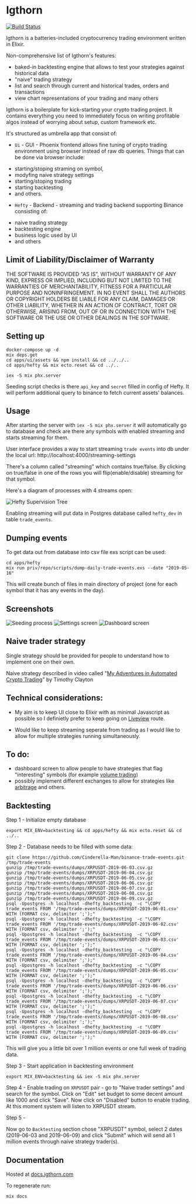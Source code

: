 # Igthorn

[![Build Status](https://travis-ci.com/HedonSoftware/Igthorn.svg?branch=0.0.3)](https://travis-ci.com/HedonSoftware/Igthorn)

Igthorn is a batteries-included cryptocurrency trading environment written in Elixir.

Non-comprehensive list of Igthorn's features:
- baked-in backtesting engine that allows to test your strategies against historical data
- "naive" trading strategy
- list and search through current and historical trades, orders and transactions
- view chart representations of your trading
and many others

Igthorn is a boilerplate for kick-starting your crypto trading project. It contains everything you
need to immediately focus on writing profitable algos instead of worrying about setup, custom framework etc.

It's structured as umbrella app that consist of:

- `Ui` - GUI - Phoenix frontend allows fine tuning of crypto trading environment using browser
instead of raw db queries. Things that can be done via browser include:
* starting/stoping straming on symbol,
* modyfing naive strategy settings
* starting/stoping trading
* starting backtesting
* and others.

- `Hefty` - Backend - streaming and trading backend supporting Binance consisting of:
* naive trading strategy
* backtesting engine
* business logic used by UI
* and others


## Limit of Liability/Disclaimer of Warranty

THE SOFTWARE IS PROVIDED "AS IS", WITHOUT WARRANTY OF ANY KIND, EXPRESS OR IMPLIED, INCLUDING BUT NOT LIMITED TO THE WARRANTIES OF MERCHANTABILITY, FITNESS FOR A PARTICULAR PURPOSE AND NONINFRINGEMENT. IN NO EVENT SHALL THE AUTHORS OR COPYRIGHT HOLDERS BE LIABLE FOR ANY CLAIM, DAMAGES OR OTHER LIABILITY, WHETHER IN AN ACTION OF CONTRACT, TORT OR OTHERWISE, ARISING FROM, OUT OF OR IN CONNECTION WITH THE SOFTWARE OR THE USE OR OTHER DEALINGS IN THE SOFTWARE.

## Setting up

```
docker-compose up -d
mix deps.get
cd apps/ui/assets && npm install && cd ../../..
cd apps/hefty && mix ecto.reset && cd ../..

iex -S mix phx.server
```

Seeding script checks is there `api_key` and `secret` filled in config of Hefty. It will perform additional query to binance to fetch current assets' balances.

## Usage

After starting the server with `iex -S mix phx.server` it will automatically go to database and check
are there any symbols with enabled streaming and starts streaming for them.

User interface provides a way to start streaming `trade events` into db under the local url:
http://localhost:4000/streaming-settings

There's a column called "streaming" which contains true/false. By clicking on true/false in one of the rows you will flip(enable/disable) streaming for that symbol.

Here's a diagram of processes with 4 streams open:

![Hefty Supervision Tree](/docs/hefty_supervision_tree.png)

Enabling streaming will put data in Postgres database called `hefty_dev` in table `trade_events`.

## Dumping events

To get data out from database into csv file exs script can be used:

```
cd apps/hefty
mix run priv/repo/scripts/dump-daily-trade-events.exs --date "2019-05-16"
```

This will create bunch of files in main directory of project (one for each symbol that it has any events in the day).

## Screenshots

![Seeding process](/docs/seeding.png)
![Settings screen](/docs/settings.png)
![Dashboard screen](/docs/dashboard.png)

## Naive trader strategy

Single strategy should be provided for
people to understand how to implement one on their own.

Naive strategy described in video called "[My Adventures in Automated Crypto Trading](https://youtu.be/b-8ciz6w9Xo?t=2257)" by Timothy Clayton

## Technical considerations:

- My aim is to keep UI close to Elixir with as minimal Javascript as possible so I definietly prefer to keep going on [Liveview](https://github.com/phoenixframework/phoenix_live_view) route.

- Would like to keep streaming seperate from trading as I would like to allow for multiple strategies running simultaneously.

## To do:

- dashboard screen to allow people to have strategies that flag "interesting" symbols (for example [volume trading](https://www.investopedia.com/articles/technical/02/010702.asp))
- possibly implement different exchanges to allow for strategies like [arbitrage](https://www.investopedia.com/terms/a/arbitrage.asp) and others.

## Backtesting

Step 1 - Initialize empty database

```
export MIX_ENV=backtesting && cd apps/hefty && mix ecto.reset && cd ../..
```

Step 2 - Database needs to be filled with some data:

```
git clone https://github.com/Cinderella-Man/binance-trade-events.git /tmp/trade-events
gunzip /tmp/trade-events/dumps/XRPUSDT-2019-06-03.csv.gz
gunzip /tmp/trade-events/dumps/XRPUSDT-2019-06-04.csv.gz
gunzip /tmp/trade-events/dumps/XRPUSDT-2019-06-05.csv.gz
gunzip /tmp/trade-events/dumps/XRPUSDT-2019-06-06.csv.gz
gunzip /tmp/trade-events/dumps/XRPUSDT-2019-06-07.csv.gz
gunzip /tmp/trade-events/dumps/XRPUSDT-2019-06-08.csv.gz
gunzip /tmp/trade-events/dumps/XRPUSDT-2019-06-09.csv.gz
psql -Upostgres -h localhost -dhefty_backtesting  -c "\COPY trade_events FROM '/tmp/trade-events/dumps/XRPUSDT-2019-06-01.csv' WITH (FORMAT csv, delimiter ';');"
psql -Upostgres -h localhost -dhefty_backtesting  -c "\COPY trade_events FROM '/tmp/trade-events/dumps/XRPUSDT-2019-06-02.csv' WITH (FORMAT csv, delimiter ';');"
psql -Upostgres -h localhost -dhefty_backtesting  -c "\COPY trade_events FROM '/tmp/trade-events/dumps/XRPUSDT-2019-06-03.csv' WITH (FORMAT csv, delimiter ';');"
psql -Upostgres -h localhost -dhefty_backtesting  -c "\COPY trade_events FROM '/tmp/trade-events/dumps/XRPUSDT-2019-06-04.csv' WITH (FORMAT csv, delimiter ';');"
psql -Upostgres -h localhost -dhefty_backtesting  -c "\COPY trade_events FROM '/tmp/trade-events/dumps/XRPUSDT-2019-06-05.csv' WITH (FORMAT csv, delimiter ';');"
psql -Upostgres -h localhost -dhefty_backtesting  -c "\COPY trade_events FROM '/tmp/trade-events/dumps/XRPUSDT-2019-06-06.csv' WITH (FORMAT csv, delimiter ';');"
psql -Upostgres -h localhost -dhefty_backtesting  -c "\COPY trade_events FROM '/tmp/trade-events/dumps/XRPUSDT-2019-06-07.csv' WITH (FORMAT csv, delimiter ';');"
psql -Upostgres -h localhost -dhefty_backtesting  -c "\COPY trade_events FROM '/tmp/trade-events/dumps/XRPUSDT-2019-06-08.csv' WITH (FORMAT csv, delimiter ';');"
psql -Upostgres -h localhost -dhefty_backtesting  -c "\COPY trade_events FROM '/tmp/trade-events/dumps/XRPUSDT-2019-06-09.csv' WITH (FORMAT csv, delimiter ';');"
```

This will give you a little bit over 1 million events or one full week of trading data.

Step 3 - Start application in backtesting environment

```
export MIX_ENV=backtesting && iex -S mix phx.server
```

Step 4 - Enable trading on `XRPUSDT` pair - go to "Naive trader settings" and search for the symbol. Click on "Edit" set budget to some decent amount like 1000 and click "Save". Now click on "Disabled" button to enable trading. At this moment system will listen to XRPUSDT stream.

Step 5 -

Now go to `Backtesting` section chose "XRPUSDT" symbol, select 2 dates (2019-06-03 and 2019-06-09) and click "Submit" which will send all 1 million events through naive strategy trader(s).

## Documentation

Hosted at [docs.igthorn.com](http://docs.igthorn.com)

To regenerate run:

```
mix docs
```
